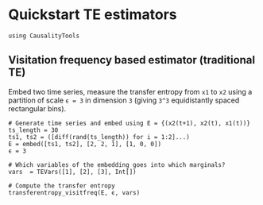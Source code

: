 # Quickstart TE estimators

```@setup s
using CausalityTools
```

## Visitation frequency based estimator (traditional TE)

Embed two time series, measure the transfer entropy from ``x1`` to ``x2`` using a partition of scale `ϵ = 3` in dimension ``3`` (giving ``3^3`` equidistantly spaced rectangular bins).

```@example s
# Generate time series and embed using E = {(x2(t+1), x2(t), x1(t))}
ts_length = 30
ts1, ts2 = ([diff(rand(ts_length)) for i = 1:2]...)
E = embed([ts1, ts2], [2, 2, 1], [1, 0, 0])
ϵ = 3

# Which variables of the embedding goes into which marginals?
vars  = TEVars([1], [2], [3], Int[])

# Compute the transfer entropy
transferentropy_visitfreq(E, ϵ, vars)
```
